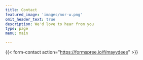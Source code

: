 ```yaml
---
title: Contact
featured_image: 'images/nor-w.png'
omit_header_text: true
description: We'd love to hear from you
type: page
menu: main

---
```



{{< form-contact action="https://formspree.io/f/mayvdeee"  >}}
